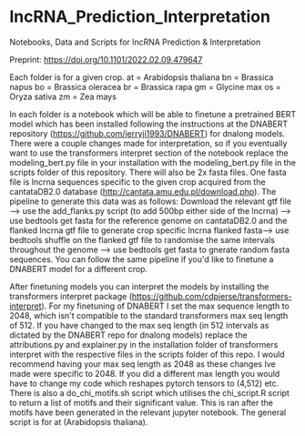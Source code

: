 # lncRNA_Prediction_Interpretation
Notebooks, Data and Scripts for lncRNA Prediction &amp; Interpretation

Preprint: https://doi.org/10.1101/2022.02.09.479647 

Each folder is for a given crop.
at = Arabidopsis thaliana
bn = Brassica napus
bo = Brassica oleracea
br = Brassica rapa
gm = Glycine max
os = Oryza sativa
zm = Zea mays

In each folder is a notebook which will be able to finetune a pretrained BERT model which has been installed following the instructions at the DNABERT repository (https://github.com/jerryji1993/DNABERT) for dnalong models. There were a couple changes made for interpretation, so if you eventually want to use the transformers interpret section of the notebook replace the modeling_bert.py file in your installation with the modeling_bert.py file in the scripts folder of this repository.
There will also be 2x fasta files. One fasta file is lncrna sequences specific to the given crop acquired from the cantataDB2.0 database (http://cantata.amu.edu.pl/download.php). The pipeline to generate this data was as follows: Download the relevant gtf file --> use the add_flanks.py script (to add 500bp either side of the lncrna) --> use bedtools get fasta for the reference genome on cantataDB2.0 and the flanked lncrna gtf file to generate crop specific lncrna flanked fasta--> use bedtools shuffle on the flanked gtf file to randomise the same intervals throughout the genome --> use bedtools get fasta to gnerate random fasta sequences.
You can follow the same pipeline if you'd like to finetune a DNABERT model for a different crop.

After finetuning models you can interpret the models by installing the transformers interpret package (https://github.com/cdpierse/transformers-interpret). For my finetuning of DNABERT I set the max sequence length to 2048, which isn't compatible to the standard transformers max seq length of 512. If you have changed to the max seq length (in 512 intervals as dictated by the DNABERT repo for dnalong models) replace the attributions.py and explainer.py in the installation folder of transformers interpret with the respective files in the scripts folder of this repo. I would recommend having your max seq length as 2048 as these changes Ive made were specific to 2048. If you did a different max length you would have to change my code which reshapes pytorch tensors to (4,512) etc.
There is also a do_chi_motifs.sh script which utilises the chi_script.R script to return a list of motifs and their significant value. This is ran after the motifs have been generated in the relevant jupyter notebook. The general script is for at (Arabidopsis thaliana).
